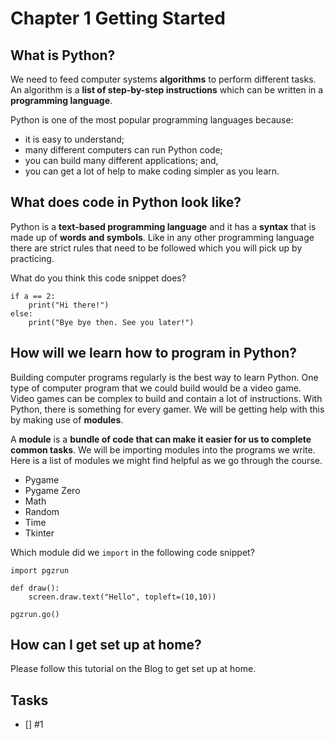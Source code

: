 # Chapter 1 Getting Started

## What is Python?

We need to feed computer systems <b>algorithms</b> to perform different tasks. An algorithm is a <b>list of step-by-step instructions</b> which can be written in a <b>programming language</b>. 

Python is one of the most popular programming languages because:

- it is easy to understand;
- many different computers can run Python code;
- you can build many different applications; and,
- you can get a lot of help to make coding simpler as you learn.

## What does code in Python look like?

Python is a <b>text-based programming language</b> and it has a <b>syntax</b> that is made up of <b>words and symbols</b>. Like in any other programming language there are strict rules that need to be followed which you will pick up by practicing. 

What do you think this code snippet does?

```
if a == 2:
    print("Hi there!")
else:
    print("Bye bye then. See you later!")
```

## How will we learn how to program in Python?

Building computer programs regularly is the best way to learn Python. One type of computer program that we could build would be a video game. Video games can be complex to build and contain a lot of instructions. With Python, there is something for every gamer. We will be getting help with this by making use of <b>modules</b>.

A <b>module</b> is a <b>bundle of code that can make it easier for us to complete common tasks</b>. We will be importing modules into the programs we write. Here is a list of modules we might find helpful as we go through the course.

- Pygame
- Pygame Zero
- Math
- Random
- Time
- Tkinter

Which module did we `import` in the following code snippet?

```
import pgzrun

def draw():
    screen.draw.text("Hello", topleft=(10,10))

pgzrun.go()
```

## How can I get set up at home?

Please follow this tutorial on the Blog to get set up at home.

## Tasks

- [] #1